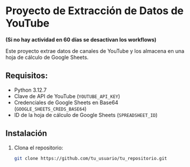# Proyecto de Extracción de Datos de YouTube 
**(Si no hay actividad en 60 días se desactivan los workflows)**

Este proyecto extrae datos de canales de YouTube y los almacena en una hoja de cálculo de Google Sheets.

## Requisitos:

- Python 3.12.7
- Clave de API de YouTube (`YOUTUBE_API_KEY`)
- Credenciales de Google Sheets en Base64 (`GOOGLE_SHEETS_CREDS_BASE64`)
- ID de la hoja de cálculo de Google Sheets (`SPREADSHEET_ID`)

## Instalación

1. Clona el repositorio:

   ```bash
   git clone https://github.com/tu_usuario/tu_repositorio.git
